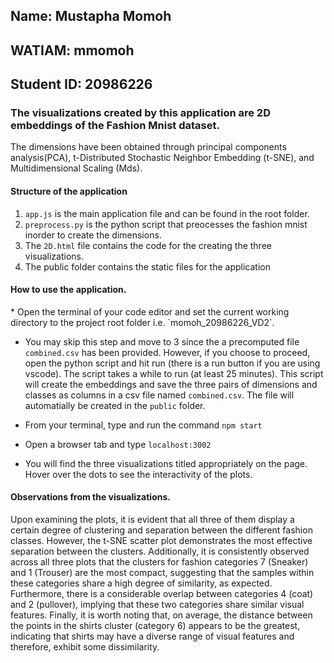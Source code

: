 <h2>Name: Mustapha Momoh</h2>
<h2>WATIAM: mmomoh</h2>
<h2>Student ID: 20986226 </h2>

<h3>The visualizations created by this application are 2D embeddings of the Fashion Mnist dataset.</h3>
<p>The dimensions have been obtained through principal components analysis(PCA),  t-Distributed Stochastic Neighbor Embedding (t-SNE), and Multidimensional Scaling (Mds). </p>


<h4>Structure of the application</h4>

1. `app.js` is the main application file and can be found in the root folder.
2. `preprocess.py` is the python script that preocesses the fashion mnist inorder to create the dimensions. 
3.  The `2D.html` file contains the code for the creating the three visualizations. 
4. The public folder contains the static files for the application

<h4>How to use the application. </h4>
* Open the terminal of your code editor and set the current working directory to the project root folder i.e. `momoh_20986226_VD2`.

* You may  skip this step and move to 3 since the a precomputed file `combined.csv` has been provided. However, if you choose to proceed, open the python script and hit run (there is a run button if you are using vscode). The script takes a while to run (at least 25 minutes). This script will create the embeddings and save the three pairs of dimensions and classes as columns in a csv file named `combined.csv`. The file will automatially be created in the `public` folder.

* From your terminal, type and run the command `npm start`
* Open a browser tab and type `localhost:3002`
* You will find the three visualizations titled appropriately on the page. Hover over the dots to see the interactivity of the plots.


<h4>Observations from the visualizations.</h4>
Upon examining the plots, it is evident that all three of them display a certain degree of clustering and separation between the different fashion classes. However, the t-SNE scatter plot demonstrates the most effective separation between the clusters. Additionally, it is consistently observed across all three plots that the clusters for fashion categories 7 (Sneaker) and 1 (Trouser) are the most compact, suggesting that the samples within these categories share a high degree of similarity, as expected. Furthermore, there is a considerable overlap between categories 4 (coat) and 2 (pullover), implying that these two categories share similar visual features. Finally, it is worth noting that, on average, the distance between the points in the shirts cluster (category 6) appears to be the greatest, indicating that shirts may have a diverse range of visual features and therefore, exhibit some dissimilarity.




